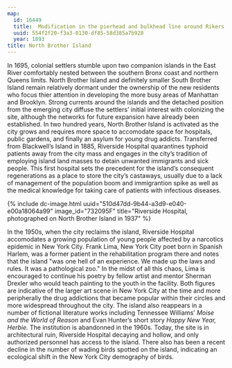 ```yaml
---
map:
  id: 16449
  title:  Modification in the pierhead and bulkhead line around Rikers Island
  uuid: 554f2f20-f3a3-0130-df85-58d385a7b928
  year: 1893
title: North Brother Island
---
```

In 1695, colonial settlers stumble upon two companion islands in the East River comfortably nested between the southern Bronx coast and northern Queens limits. North Brother Island and definitely smaller South Brother Island remain relatively dormant under the ownership of the new residents who focus thier attention in developing the more busy areas of Manhattan and Brooklyn. Strong currents around the islands and the detached position from the emerging city diffuse the settlers’ initial interest with colonizing the site, although the networks for future expansion have already been established. In two hundred years, North Brother Island is activated as the city grows and requires more space to accomodate space for hospitals, public gardens, and finally an asylum for young drug addicts. Transferred from Blackwell’s Island in 1885, Riverside Hospital quarantines typhoid patients away from the city mass and engages in the city’s tradition of employing island land masses to detain unwanted immigrants and sick people. This first hospital sets the precedent for the island’s consequent regenerations as a place to store the city’s castaways, usually due to a lack of management of the population boom and immigrantion spike as well as the medical knowledge for taking care of patients with infectious diseases.

<div>
{% include dc-image.html uuid="510d47dd-9b44-a3d9-e040-e00a18064a99" image_id="732095F" title="Riverside Hospital, photographed on North Brother Island in 1937" %}
</div>

In the 1950s, when the city reclaims the island, Riverside Hospital accomodates a growing population of young people affected by a narcotics epidemic in New York City. Frank Lima, New York City poet born in Spanish Harlem, was a former patient in the rehabilitation program there and notes that the island "was one hell of an experience. We made up the laws and rules. It was a pathological zoo." In the midst of all this chaos, Lima is encouraged to continue his poetry by fellow artist and mentor Sherman Drexler who would teach painting to the youth in the facility. Both figures are indicative of the larger art scene in New York City at the time and more peripherally the drug addictions that became popular within their circles and more widespread throughout the city. The island also reappears in a number of fictional literature works including Tennessee Williams’ _Moise and the World of Reason_ and Evan Hunter’s short story _Happy New Year, Herbie._ The institution is abandonned in the 1960s. Today, the site is in architectural ruin, Riverside Hospital decaying and hollow, and only authorized personnel has access to the island. There also has been a recent decline in the number of wading birds spotted on the island, indicating an ecological shift in the New York City demography of birds.
